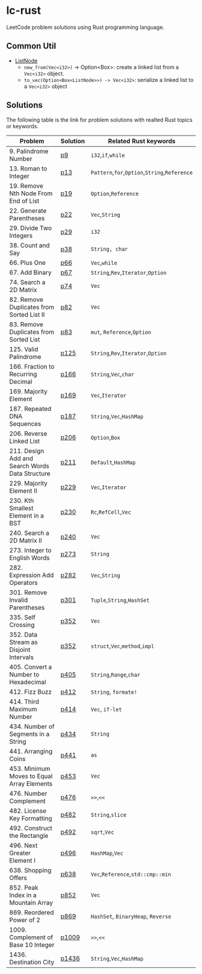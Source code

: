 # lc-rust

LeetCode problem solutions using Rust programming language.

## Common Util

* [ListNode](./src/lc/common/ListNode.rs)
  * `new_from(Vec<i32>)` -> Option<Box<ListNode>>: create a linked list from a `Vec<i32>` object. 
  * `to_vec(Option<Box<ListNode>>) -> Vec<i32>`: serialize a linked list to a `Vec<i32>` object


## Solutions
The following table is the link for problem solutions with realted Rust topics or keywords.

|Problem|Solution|Related Rust keywords|
|-------|---------|---------|
|9. Palindrome Number|[p9](./src/lc/p9/Solution.rs)|`i32`,`if`,`while`|
|13. Roman to Integer|[p13](./src/lc/p13/Solution.rs)|`Pattern`,`for`,`Option`,`String`,`Reference`|
|19. Remove Nth Node From End of List|[p19](./src/lc/p19/Solution.rs)|`Option`,`Reference`|
|22. Generate Parentheses|[p22](./src/lc/p22.rs)|`Vec`,`String`|
|29. Divide Two Integers|[p29](./src/lc/p29.rs)|`i32`|
|38. Count and Say|[p38](./src/lc/p38.rs)|`String, char`|
|66. Plus One|[p66](./src/lc/p66/Solution.rs)|`Vec`,`while`|
|67. Add Binary|[p67](./src/lc/p67/Solution.rs)|`String`,`Rev`,`Iterator`,`Option`|
|74. Search a 2D Matrix|[p74](./src/lc/p74.rs)|`Vec`|
|82. Remove Duplicates from Sorted List II|[p82](./src/lc/p82/Solution.rs)|`Vec`|
|83. Remove Duplicates from Sorted List|[p83](./src/lc/p83/Solution.rs)|`mut`, `Reference`,`Option`|
|125. Valid Palindrome|[p125](./src/lc/p125/Solution.rs)|`String`,`Rev`,`Iterator`,`Option`|
|166. Fraction to Recurring Decimal|[p166](./src/lc/p166/Solution.rs)|`String`,`Vec`,`char`|
|169. Majority Element|[p169](./src/lc/p169.rs)|`Vec`,`Iterator`|
|187. Repeated DNA Sequences|[p187](./src/lc/p187/Solution.rs)|`String`,`Vec`,`HashMap`|
|206. Reverse Linked List|[p206](./src/lc/p206/Solution.rs)|`Option`,`Box`|
|211. Design Add and Search Words Data Structure|[p211](./src/lc/p211.rs)|`Default`,`HashMap`|
|229. Majority Element II|[p229](./src/lc/p229.rs)|`Vec`,`Iterator`|
|230. Kth Smallest Element in a BST|[p230](./src/lc/p230.rs)|`Rc`,`RefCell`,`Vec`|
|240. Search a 2D Matrix II|[p240](./src/lc/p240.rs)|`Vec`|
|273. Integer to English Words|[p273](./src/lc/p273/Solution.rs)|`String`|
|282. Expression Add Operators|[p282](./src/lc/p282.rs)|`Vec`,`String`|
|301. Remove Invalid Parentheses|[p301](./src/lc/p301.rs)|`Tuple`,`String`,`HashSet`|
|335. Self Crossing|[p352](./src/lc/p335.rs)|`Vec`|
|352. Data Stream as Disjoint Intervals|[p352](./src/lc/p352/Solution.rs)|`struct`,`Vec`,`method`,`impl`|
|405. Convert a Number to Hexadecimal|[p405](./src/lc/p405/Solution.rs)|`String`,`Range`,`char`|
|412. Fizz Buzz|[p412](./src/lc/p412.rs)|`String`, `formate!`|
|414. Third Maximum Number|[p414](./src/lc/p414/Solution.rs)|`Vec`, `if-let`|
|434. Number of Segments in a String|[p434](./src/lc/p434/Solution.rs)|`String`|
|441. Arranging Coins|[p441](./src/lc/p441/Solution.rs)|`as`|
|453. Minimum Moves to Equal Array Elements|[p453](./src/lc/p453.rs)|`Vec`|
|476. Number Complement|[p476](./src/lc/p476.rs)|`>>`,`<<`|
|482. License Key Formatting|[p482](./src/lc/p482/Solution.rs)|`String`,`slice`|
|492. Construct the Rectangle|[p492](./src/lc/p492.rs)|`sqrt`,`Vec`|
|496. Next Greater Element I|[p496](./src/lc/p496.rs)|`HashMap`,`Vec`|
|638. Shopping Offers|[p638](./src/lc/p638.rs)|`Vec`,`Reference`,`std::cmp::min`|
|852. Peak Index in a Mountain Array|[p852](./src/lc/p852.rs)|`Vec`|
|869. Reordered Power of 2|[p869](./src/lc/p869.rs)|`HashSet`, `BinaryHeap`, `Reverse`|
|1009. Complement of Base 10 Integer|[p1009](./src/lc/p1009.rs)|`>>`,`<<`|
|1436. Destination City|[p1436](./src/lc/p1436/Solution.rs)|`String`,`Vec`,`HashMap`|
